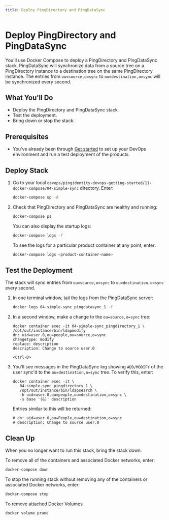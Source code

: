 ```yaml
---
title: Deploy PingDirectory and PingDataSync
---
```

# Deploy PingDirectory and PingDataSync

You'll use Docker Compose to deploy a PingDirectory and PingDataSync stack. PingDataSync will synchronize data from a source tree on a PingDirectory instance to a destination tree on the same PingDirectory instance. The entries from `ou=source,o=sync` to `ou=destination,o=sync` will be synchronized every second.

## What You'll Do

* Deploy the PingDirectory and PingDataSync stack.
* Test the deployment.
* Bring down or stop the stack.

## Prerequisites

* You've already been through [Get started](../get-started/getStarted.md) to set up your DevOps environment and run a test deployment of the products.

## Deploy Stack

1. Go to your local `devops/pingidentity-devops-getting-started/11-docker-compose/04-simple-sync` directory. Enter:

      ```sh
      docker-compose up -d
      ```

1. Check that PingDirectory and PingDataSync are healthy and running:

      ```sh
      docker-compose ps
      ```

      You can also display the startup logs:

      ```sh
      docker-compose logs -f
      ```

      To see the logs for a particular product container at any point, enter:

      ```sh
      docker-compose logs <product-container-name>
      ```

## Test the Deployment

The stack will sync entries from `ou=source,o=sync` to `ou=destination,o=sync` every second.

1. In one terminal window, tail the logs from the PingDataSync server:

      ```sh
      docker logs 04-simple-sync_pingdatasync_1 -f
      ```

1. In a second window, make a change to the `ou=source,o=sync` tree:

      ```text
      docker container exec -it 04-simple-sync_pingdirectory_1 \
      /opt/out/instance/bin/ldapmodify
      dn: uid=user.0,ou=people,ou=source,o=sync
      changetype: modify
      replace: description
      description: Change to source user.0

      <Ctrl-D>
      ```

1. You'll see messages in the PingDataSync log showing `ADD/MODIFY` of the user sync'd to the `ou=destination,o=sync` tree.  To verify this, enter:

      ```text
      docker container exec -it \
         04-simple-sync_pingdirectory_1 \
         /opt/out/instance/bin/ldapsearch \
         -b uid=user.0,ou=people,ou=destination,o=sync \
         -s base '(&)' description
      ```

      Entries similar to this will be returned:

      ```text
      # dn: uid=user.0,ou=People,ou=destination,o=sync
      # description: Change to source user.0
      ```

## Clean Up

When you no longer want to run this stack, bring the stack down.

To remove all of the containers and associated Docker networks, enter:

```sh
docker-compose down
```

To stop the running stack without removing any of the containers or associated Docker networks, enter:

```sh
docker-compose stop
```

To remove attached Docker Volumes

```sh
docker volume prune
```